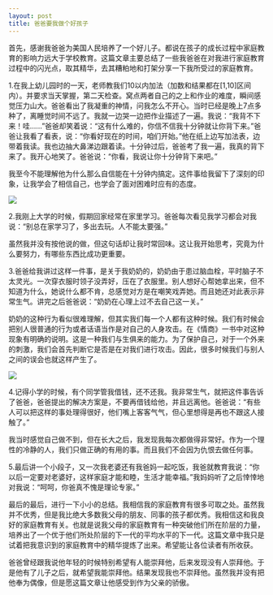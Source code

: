 ```yaml
---
layout: post
title: 爸爸要我做个好孩子
---
```


首先，感谢我爸爸为美国人民培养了一个好儿子。都说在孩子的成长过程中家庭教育的影响力远大于学校教育。这篇文章主要总结了一些我爸爸在对我进行家庭教育过程中的闪光点，取其精华，去其糟粕地和打架分享一下我所受过的家庭教育。

1.在我上幼儿园时的一天，老师教我们10以内加法（加数和结果都在[1,10]区间内）。并要求当天掌握，第二天检查。窝点两者自己的之上和作业的难度，瞬间感觉压力山大。爸爸看出了我凝重的神情，问我怎么不开心。当时已经是晚上7点多种了，离睡觉时间不远了。我就一边哭一边把作业描述了一遍。我说：“我背不下来！哇……”爸爸却笑着说：“这有什么难的，你信不信我十分钟就让你背下来。”爸爸让我看了看表，说：“你看好现在的时间，咱们开始。”他在纸上边写加法表，边带着我读。我也边抽大鼻涕边跟着读。十分钟过后，爸爸考了我一遍，我真的背下来了。我开心地笑了。爸爸说：“你看，我说让你十分钟背下来吧。”

我至今不能理解他为什么那么自信能在十分钟内搞定。这件事给我留下了深刻的印象，让我学会了相信自己，也学会了面对困难时应有的态度。

<div class="row">
<div class="col-lg-12">
      <div class="thumbnail">
          <img src="{{site.img}}/baba1.jpg">
      </div>
</div>
</div>

2.我刚上大学的时候，假期回家经常在家里学习。爸爸每次看见我学习都会对我说：“别总在家学习了，多出去玩。人不能太要强。”

虽然我并没有按他说的做，但这句话却让我时常回味。这让我开始思考，究竟为什么要努力，有哪些东西比成功更重要。

3.爸爸给我讲过这样一件事，是关于我奶奶的，奶奶由于患过脑血栓，平时脑子不太灵光。一次穿衣服时领子没弄好，压在了衣服里。别人想好心帮她拿出来，但不知道为什么，她说什么都不肯，总感觉对方是在嘲笑戏弄她。而且她还对此表示非常生气。讲完之后爸爸说：“奶奶在心理上过不去自己这一关。”

奶奶的这种行为看似很难理解，但其实我们每一个人都有这种时候。我们有时候会把别人很普通的行为或者话语当作是对自己的人身攻击。在《情商》一书中对这种现象有明确的说明。这是一种我们与生俱来的能力。为了保护自己，对于一个外来的刺激，我们会首先判断它是否是在对我们进行攻击。因此，很多时候我们与别人之间的误会也就这样产生了。

<div class="row">
<div class="col-lg-12">
      <div class="thumbnail">
          <img src="{{site.img}}/baba2.jpg">
      </div>
</div>
</div>

4.记得小学的时候，有个同学管我借钱，还不还我。我非常生气，就把这件事告诉了爸爸，爸爸提出的解决方案是，不要再借钱给他，并且远离他。爸爸说：“有些人可以把这样的事处理得很好，他们嘴上客客气气，但心里想得是再也不跟这人接触了。”

我当时感觉自己做不到，但在长大之后，我发现我每次都做得非常好。作为一个理性的冷静的人，我们只做正确的有用的事。而且我们不会因为仇恨去做任何事。

5.最后讲一个小段子，又一次我老婆还有我爸妈一起吃饭，我爸就教育我说：“你以后一定要对老婆好，这样家庭才能和睦，生活才能幸福。”我妈妈听了之后悻悻地对我说：“呵呵，你爸真不愧是理论专家。”

最后的最后，进行一下小小的总结。我相信我的家庭教育有很多可取之处。虽然我并不优秀，但是我比绝大多数我父母的朋友、同事的孩子都优秀。我相信这和我良好的家庭教育有关。也就是说我父母的家庭教育有一种突破他们所在阶层的力量，培养出了一个优于他们所处阶层的下一代的平均水平的下一代。这篇文章中我只是试着把我意识到的家庭教育中的精华提炼了出来。希望能让各位读者有所收获。

爸爸曾经跟我说他年轻的时候特别希望有人能崇拜他，后来发现没有人崇拜他。于是他有了儿子之后，就希望我能崇拜他。结果发现我也不崇拜他。虽然我并没有把他奉为偶像，但是愿这篇文章让他感受到作为父亲的骄傲。
